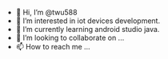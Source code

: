 - 👋 Hi, I’m @twu588
- 👀 I’m interested in iot devices development.
- 🌱 I’m currently learning android studio java.
- 💞️ I’m looking to collaborate on ...
- 📫 How to reach me ...

<!---
twu588/twu588 is a ✨ special ✨ repository because its `README.md` (this file) appears on your GitHub profile.
You can click the Preview link to take a look at your changes.
--->

